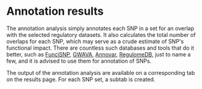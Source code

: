 

Annotation results
========================================================

The annotation analysis simply annotates each SNP in a set for an overlap with the selected regulatory datasets. It also calculates the total number of overlaps for each SNP, which may serve as a crude estimate of SNP's functional impact. There are countless such databases and tools that do it better, such as [FunciSNP](http://www.bioconductor.org/packages/release/bioc/html/FunciSNP.html), [GWAVA](https://www.sanger.ac.uk/sanger/StatGen_Gwava), [Annovar](http://www.openbioinformatics.org/annovar/), [RegulomeDB](http://www.regulomedb.org/), just to name a few, and it is advised to use them for annotation of SNPs.

The output of the annotation analysis are available on a corresponding tab on the results page. For each SNP set, a subtab is created.
